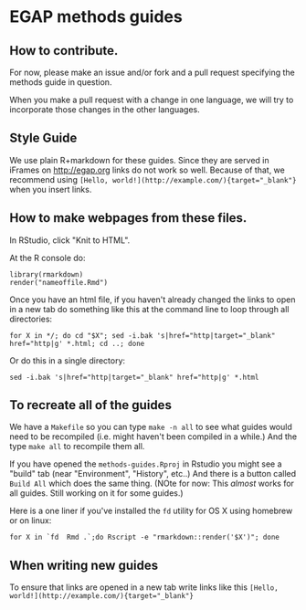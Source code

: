# EGAP methods guides

## How to contribute.

For now, please make an issue and/or fork and a pull request specifying the methods guide in question.

When you make a pull request with a change in one language, we will try to incorporate those changes in the other languages. 

## Style Guide

We use plain R+markdown for these guides. Since they are served in iFrames on <http://egap.org> links do not work so well. Because of that, we recommend using `[Hello, world!](http://example.com/){target="_blank"}` when you insert links.

## How to make webpages from these files.

In RStudio, click "Knit to HTML".

At the R console do:
```
library(rmarkdown)
render("nameoffile.Rmd")
```

Once you have an html file, if you haven't already changed the links to open in a new tab do something like this at the command line to loop through all directories:

```
for X in */; do cd "$X"; sed -i.bak 's|href="http|target="_blank" href="http|g' *.html; cd ..; done
```

Or do this in a single directory:

```
sed -i.bak 's|href="http|target="_blank" href="http|g' *.html

```

## To recreate all of the guides 

We have a `Makefile` so you can type `make -n all` to see what guides would need to be recompiled (i.e. might haven't been compiled in a while.) And the type `make all` to recompile them all.

If you have opened the `methods-guides.Rproj` in Rstudio you might see a "build" tab (near "Environment", "History", etc..) And there is a button called `Build All` which does the same thing. (NOte for now: This *almost* works for all guides. Still working on it for some guides.)

Here is a one liner if you've installed the `fd` utility for OS X using homebrew
or on linux:

```
for X in `fd  Rmd .`;do Rscript -e "rmarkdown::render('$X')"; done
```



## When writing new guides

To ensure that links are opened in a new tab write links like this `[Hello, world!](http://example.com/){target="_blank"}`
